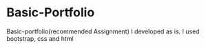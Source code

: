# Basic-Portfolio
Basic-portfolio(recommended Assignment) I developed as is. I used bootstrap, css and html

